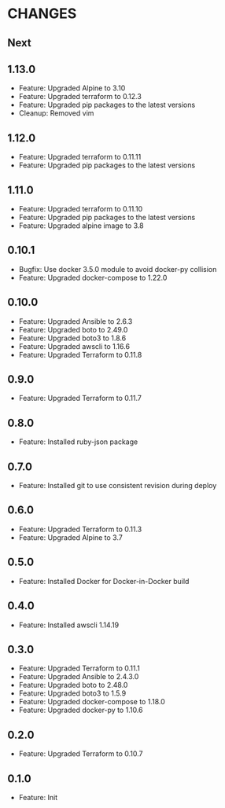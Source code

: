 # CHANGES

## Next

## 1.13.0

- Feature: Upgraded Alpine to 3.10
- Feature: Upgraded terraform to 0.12.3
- Feature: Upgraded pip packages to the latest versions
- Cleanup: Removed vim

## 1.12.0

- Feature: Upgraded terraform to 0.11.11
- Feature: Upgraded pip packages to the latest versions

## 1.11.0

- Feature: Upgraded terraform to 0.11.10
- Feature: Upgraded pip packages to the latest versions
- Feature: Upgraded alpine image to 3.8

## 0.10.1

- Bugfix: Use docker 3.5.0 module to avoid docker-py collision
- Feature: Upgraded docker-compose to 1.22.0

## 0.10.0

- Feature: Upgraded Ansible to 2.6.3
- Feature: Upgraded boto to 2.49.0
- Feature: Upgraded boto3 to 1.8.6
- Feature: Upgraded awscli to 1.16.6
- Feature: Upgraded Terraform to 0.11.8

## 0.9.0

- Feature: Upgraded Terraform to 0.11.7

## 0.8.0

- Feature: Installed ruby-json package

## 0.7.0

- Feature: Installed git to use consistent revision during deploy

## 0.6.0

- Feature: Upgraded Terraform to 0.11.3
- Feature: Upgraded Alpine to 3.7

## 0.5.0

- Feature: Installed Docker for Docker-in-Docker build

## 0.4.0

- Feature: Installed awscli 1.14.19

## 0.3.0

- Feature: Upgraded Terraform to 0.11.1
- Feature: Upgraded Ansible to 2.4.3.0
- Feature: Upgraded boto to 2.48.0
- Feature: Upgraded boto3 to 1.5.9
- Feature: Upgraded docker-compose to 1.18.0
- Feature: Upgraded docker-py to 1.10.6

## 0.2.0

- Feature: Upgraded Terraform to 0.10.7

## 0.1.0

- Feature: Init
